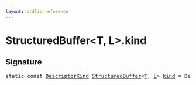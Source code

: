 ```yaml
---
layout: stdlib-reference
---
```


# StructuredBuffer<T, L>.kind

## Signature
<pre>
<span class='code_keyword'>static</span> <span class='code_keyword'>const</span> <a href="../types/descriptorkind-0a/index.html" class="code_type">DescriptorKind</a> <a href="../types/structuredbuffer-0a/index.html" class="code_type">StructuredBuffer</a>&lt;<a href="../types/structuredbuffer-0a/index.html#typeparam-T" class="code_type">T</a>, <a href="../types/structuredbuffer-0a/index.html#typeparam-L" class="code_type">L</a>&gt;.<a href="kind.html" class="code_var">kind</a> = DescriptorKind\.Buffer;
</pre>

